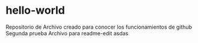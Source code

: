 # hello-world
Repositorio de
Archivo creado para conocer los funcionamientos de github
Segunda prueba
Archivo para readme-edit
asdas
